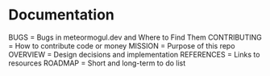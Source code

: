 # Documentation

BUGS = Bugs in meteormogul.dev and Where to Find Them
CONTRIBUTING = How to contribute code or money
MISSION = Purpose of this repo
OVERVIEW = Design decisions and implementation
REFERENCES = Links to resources
ROADMAP = Short and long-term to do list
